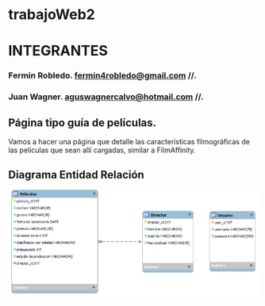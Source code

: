 # trabajoWeb2
# INTEGRANTES

### Fermin Robledo. fermin4robledo@gmail.com //.
### Juan Wagner. aguswagnercalvo@hotmail.com //.

## Página tipo guía de películas.
Vamos a hacer una página que detalle las características filmográficas de las películas que sean allí cargadas, similar a FilmAffinity.

## Diagrama Entidad Relación

![Diagrama Entidad Relacion](https://raw.githubusercontent.com/JS-Wagner/trabajoWeb2/main/DER2.jpg)


